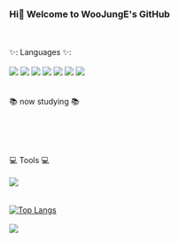 ### Hi👋 Welcome to WooJungE's GitHub
</br></br>
✨: <a> Languages </a> ✨:
</br></br>
<img src="https://img.shields.io/badge/Python-3776AB?style=flat&logo=Python&logoColor=white"/>
<img src="https://img.shields.io/badge/C-A8B9CC?style=flat&logo=C&logoColor=white"/>
<img src="https://img.shields.io/badge/JavaScript-F7DF1E?style=flat&logo=JavaScript&logoColor=white"/>
<img src="https://img.shields.io/badge/HTML5-E34F26?style=flat&logo=HTML5&logoColor=white"/>
<img src="https://img.shields.io/badge/CSS3-1572B6?style=flat&logo=CSS3&logoColor=white"/>
<img src="https://img.shields.io/badge/Java-007396?style=flat&logo=OpenJDK&logoColor=white"/>
<img src="https://img.shields.io/badge/C++-00599C?style=flat&logo=C++&logoColor=white"/>
</br></br></br>
:books: <a> now studying </a> :books:
</br></br>

</br></br></br>
:computer: <a> Tools </a> :computer:
</br></br>
<a href="https://github.com/WooJungE/WooJungE"><img src="https://img.shields.io/badge/GitHub-181717?style=flat&logo=Github&logoColor=white"/>
</br></br></br>
![Top Langs](https://github-readme-stats.vercel.app/api/top-langs/?username=WooJungE&layout=compact&theme=radical)
<br><br>
<img src="https://github-readme-stats.vercel.app/api?username=WooJungE&show_icons=true&theme=dracula">

<!--
**WooJungE/WooJungE** is a ✨ _special_ ✨ repository because its `README.md` (this file) appears on your GitHub profile.

Here are some ideas to get you started:

- 🔭 I’m currently working on ...
- 🌱 I’m currently learning ...
- 👯 I’m looking to collaborate on ...
- 🤔 I’m looking for help with ...
- 💬 Ask me about ...
- 📫 How to reach me: ...
- 😄 Pronouns: ...
- ⚡ Fun fact: ...
-->
